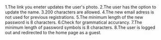 1.The link you eneter updates the user's photo.
2.The user has the option to update the name.
3.200 characters are allowed.
4.The new email adress is not used for previous registrations.
5.The minimum length of the new password is 8 characters.
6.Check for grammatical accurancy.
7.The minimum length of password symbols is 8 characters.
8.The user is logged out and redirected to the home page as a guest.
